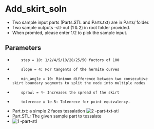 # Add_skirt_soln

- Two sample input parts (Parts.STL and Parts.txt) are in Parts/ folder.
- Two sample outputs -stl-out (1 & 2) in root folder provided.
- When promted, please enter 1/2 to pick the sample input. 
## Parameters
-         step = 10: 1/2/4/5/10/20/25/50 factors of 100
-         slope = 4: For tangents of the hermite curves
-         min_angle = 10: Minimum difference between two consecutive skirt boundary segments to split the node into multiple nodes
-         sprawl = 4- Increases the spread of the skirt 
-         tolerence = 1e-5: Tolenrece for point equivalency.


- Part.txt: a simple 2 faces tessalation 
![2 -part-txt-stl](https://user-images.githubusercontent.com/31978917/197202176-8a861227-9371-49c5-9716-56cb05386655.png)
- Part.STL: The given sample part to tessalate
- ![1 -part-stl](https://user-images.githubusercontent.com/31978917/197202121-11ca0a4e-2b65-402b-9267-af730f192f7e.png)

